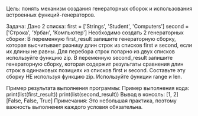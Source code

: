 Цель: понять механизм создания генераторных сборок и использования встроенных функций-генераторов.

Задача:
Дано 2 списка:
first = ['Strings', 'Student', 'Computers']
second = ['Строка', 'Урбан', 'Компьютер']
Необходимо создать 2 генераторных сборки:
В переменную first_result запишите генераторную сборку, которая высчитывает разницу длин строк из списков first и second,
если их длины не равны. Для перебора строк попарно из двух списков используйте функцию zip.
В переменную second_result запишите генераторную сборку, которая содержит результаты сравнения длин строк 
в одинаковых позициях из списков first и second. Составьте эту сборку НЕ используя функцию zip. 
Используйте функции range и len.

Пример результата выполнения программы:
Пример выполнения кода:
print(list(first_result))
print(list(second_result))
Вывод в консоль:
[1, 2]
[False, False, True]
Примечания:
Это небольшая практика, поэтому важность выполнения каждого условия обязательна.